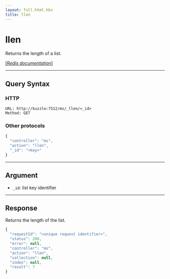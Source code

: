 ```yaml
---
layout: full.html.hbs
title: llen
---
```


# llen

Returns the length of a list.

[[_Redis documentation_]](https://redis.io/commands/llen)

---

## Query Syntax

### HTTP

```http
URL: http://kuzzle:7512/ms/_llen/<_id>
Method: GET
```

### Other protocols

```js
{
  "controller": "ms",
  "action": "llen",
  "_id": "<key>"
}
```

---

## Argument

* `_id`: list key identifier

---

## Response

Returns the length of the list.

```javascript
{
  "requestId": "<unique request identifier>",
  "status": 200,
  "error": null,
  "controller": "ms",
  "action": "llen",
  "collection": null,
  "index": null,
  "result": 7
}
```
